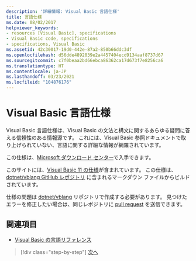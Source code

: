 ```yaml
---
description: '詳細情報: Visual Basic 言語仕様'
title: 言語仕様
ms.date: 08/02/2017
helpviewer_keywords:
- resources [Visual Basic], specifications
- Visual Basic code, specifications
- specifications, Visual Basic
ms.assetid: 42c30017-19d0-442e-87a2-850b66ddc3df
ms.openlocfilehash: d56dde4892039e2a4457404ecd9134aaf8737d67
ms.sourcegitcommit: c7f0beaa2bd66ebca86362ca17d673f7e8256ca6
ms.translationtype: HT
ms.contentlocale: ja-JP
ms.lasthandoff: 03/23/2021
ms.locfileid: "104876176"
---
```

# <a name="visual-basic-language-specification"></a>Visual Basic 言語仕様

Visual Basic 言語仕様は、Visual Basic の文法と構文に関するあらゆる疑問に答える信頼性のある情報源です。 これには、Visual Basic 参照ドキュメントで取り上げられていない、言語に関する詳細な情報が網羅されています。  
  
この仕様は、[Microsoft ダウンロード センター](https://go.microsoft.com/fwlink/?LinkId=188623)で入手できます。  
  
このサイトには、[Visual Basic 11 の仕様](../../../../_vblang/spec/introduction.md)が含まれています。 この仕様は、[dotnet/vblang GitHub レポジトリ](https://github.com/dotnet/vblang/blob/main/spec/README.md) に含まれるマークダウン ファイルからビルドされています。

仕様の問題は [dotnet/vblang](https://github.com/dotnet/vblang/issues) リポジトリで作成する必要があります。 見つけたエラーを修正したい場合は、同じレポジトリに [pull request](https://github.com/dotnet/vblang/pulls) を送信できます。

## <a name="see-also"></a>関連項目

- [Visual Basic の言語リファレンス](../../language-reference/index.md)

>[!div class="step-by-step"]
>[次へ](../../../../_vblang/spec/introduction.md)
